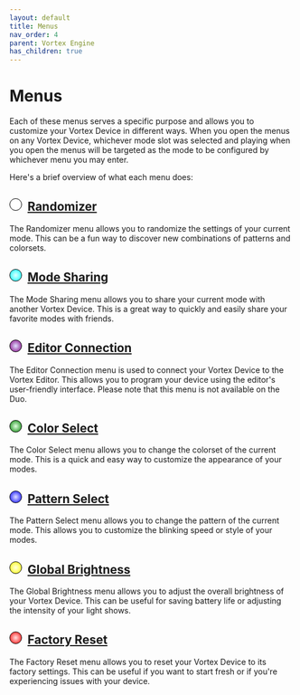 ```yaml
---
layout: default
title: Menus
nav_order: 4
parent: Vortex Engine
has_children: true
---
```


<style>
.circle {
    border-radius: 50%;
    width: 20px;
    height: 20px;
    display: inline-block;
    margin-right: 5px;
    border: 1px solid #000000;
}

.white  { background-color: #ffffff; }
.cyan   { background-image: radial-gradient(circle, #e0ffff 0%, #00ffff 100%); }
.purple { background-image: radial-gradient(circle, #e0e0ff 0%, #800080 100%); }
.green  { background-image: radial-gradient(circle, #e0ffe0 0%, #008000 100%); }
.blue   { background-image: radial-gradient(circle, #e0e0ff 0%, #0000ff 100%); }
.yellow { background-image: radial-gradient(circle, #ffffe0 0%, #ffff00 100%); }
.red    { background-image: radial-gradient(circle, #ffe0e0 0%, #ff0000 100%); }
</style>

# Menus

Each of these menus serves a specific purpose and allows you to customize your Vortex Device in different ways. When you open the menus on any Vortex Device, whichever mode slot was selected and playing when you open the menus will be targeted as the mode to be configured by whichever menu you may enter.

Here's a brief overview of what each menu does:

## <span class="circle white"></span> [Randomizer](randomizer_menu.html)

The Randomizer menu allows you to randomize the settings of your current mode. This can be a fun way to discover new combinations of patterns and colorsets.

## <span class="circle cyan"></span> [Mode Sharing](mode_sharing_menu.html)

The Mode Sharing menu allows you to share your current mode with another Vortex Device. This is a great way to quickly and easily share your favorite modes with friends.

## <span class="circle purple"></span> [Editor Connection](editor_connection_menu.html)

The Editor Connection menu is used to connect your Vortex Device to the Vortex Editor. This allows you to program your device using the editor's user-friendly interface. Please note that this menu is not available on the Duo.

## <span class="circle green"></span> [Color Select](color_select_menu.html)

The Color Select menu allows you to change the colorset of the current mode. This is a quick and easy way to customize the appearance of your modes.

## <span class="circle blue"></span> [Pattern Select](pattern_select_menu.html)

The Pattern Select menu allows you to change the pattern of the current mode. This allows you to customize the blinking speed or style of your modes.

## <span class="circle yellow"></span> [Global Brightness](global_brightness_menu.html)

The Global Brightness menu allows you to adjust the overall brightness of your Vortex Device. This can be useful for saving battery life or adjusting the intensity of your light shows.

## <span class="circle red"></span> [Factory Reset](factory_reset_menu.html)

The Factory Reset menu allows you to reset your Vortex Device to its factory settings. This can be useful if you want to start fresh or if you're experiencing issues with your device.

